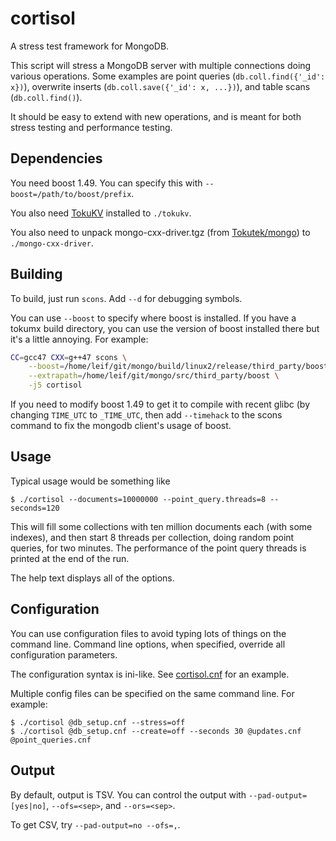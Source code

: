 cortisol
========

A stress test framework for MongoDB.

This script will stress a MongoDB server with multiple connections doing various operations.
Some examples are point queries (`db.coll.find({'_id': x})`), overwrite inserts (`db.coll.save({'_id': x, ...})`), and table scans (`db.coll.find()`).

It should be easy to extend with new operations, and is meant for both stress testing and performance testing.

Dependencies
------------

You need boost 1.49.  You can specify this with `--boost=/path/to/boost/prefix`.

You also need [TokuKV][tokukv] installed to `./tokukv`.

You also need to unpack mongo-cxx-driver.tgz (from [Tokutek/mongo][tokumx]) to `./mongo-cxx-driver`.

[tokukv]: http://github.com/Tokutek/ft-index
[tokumx]: http://github.com/Tokutek/mongo

Building
--------

To build, just run `scons`.  Add `--d` for debugging symbols.

You can use `--boost` to specify where boost is installed.  If you have a tokumx build directory, you can use the version of boost installed there but it's a little annoying.  For example:
```sh
CC=gcc47 CXX=g++47 scons \
    --boost=/home/leif/git/mongo/build/linux2/release/third_party/boost \
    --extrapath=/home/leif/git/mongo/src/third_party/boost \
    -j5 cortisol
```

If you need to modify boost 1.49 to get it to compile with recent glibc (by changing `TIME_UTC` to `_TIME_UTC`, then add `--timehack` to the scons command to fix the mongodb client's usage of boost.

Usage
-----

Typical usage would be something like

    $ ./cortisol --documents=10000000 --point_query.threads=8 --seconds=120

This will fill some collections with ten million documents each (with some indexes), and then start 8 threads per collection, doing random point queries, for two minutes.
The performance of the point query threads is printed at the end of the run.

The help text displays all of the options.

Configuration
-------------

You can use configuration files to avoid typing lots of things on the command line.
Command line options, when specified, override all configuration parameters.

The configuration syntax is ini-like.
See [cortisol.cnf](http://github.com/leifwalsh/cortisol/blob/master/cortisol.cnf) for an example.

Multiple config files can be specified on the same command line.  For example:

    $ ./cortisol @db_setup.cnf --stress=off
    $ ./cortisol @db_setup.cnf --create=off --seconds 30 @updates.cnf @point_queries.cnf

Output
------

By default, output is TSV.  You can control the output with `--pad-output=[yes|no]`, `--ofs=<sep>`, and `--ors=<sep>`.

To get CSV, try `--pad-output=no --ofs=,`.